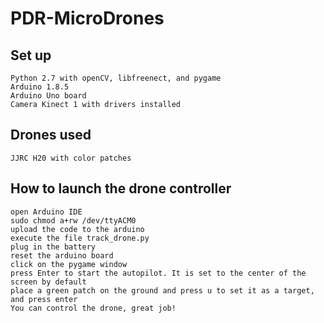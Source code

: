 # PDR-MicroDrones

## Set up
    Python 2.7 with openCV, libfreenect, and pygame
    Arduino 1.8.5
    Arduino Uno board
    Camera Kinect 1 with drivers installed


## Drones used
    JJRC H20 with color patches


## How to launch the drone controller
    open Arduino IDE
    sudo chmod a+rw /dev/ttyACM0
    upload the code to the arduino
    execute the file track_drone.py
    plug in the battery
    reset the arduino board
    click on the pygame window
    press Enter to start the autopilot. It is set to the center of the screen by default
    place a green patch on the ground and press u to set it as a target, and press enter
    You can control the drone, great job!
    



